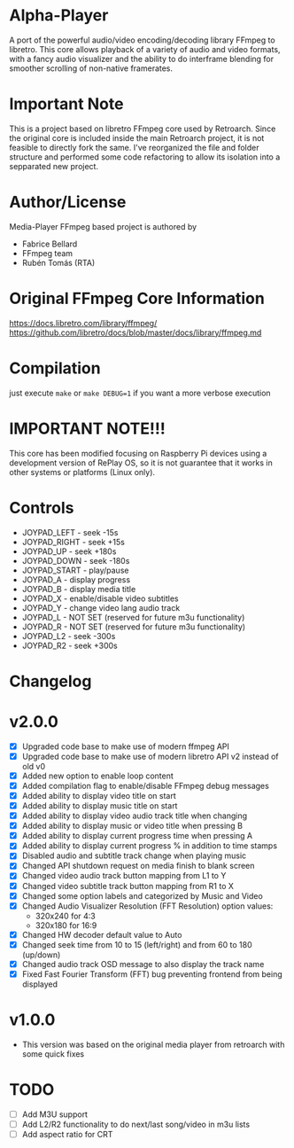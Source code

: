 # Alpha-Player

A port of the powerful audio/video encoding/decoding library FFmpeg to libretro. This core allows playback of a variety of audio and video formats, with a fancy audio visualizer and the ability to do interframe blending for smoother scrolling of non-native framerates.

# Important Note

This is a project based on libretro FFmpeg core used by Retroarch. Since the original core is included inside the main Retroarch project, it is not feasible to directly fork the same. I've reorganized the file and folder structure and performed some code refactoring to allow its isolation into a sepparated new project.

# Author/License

Media-Player FFmpeg based project is authored by

* Fabrice Bellard
* FFmpeg team
* Rubén Tomás (RTA)

# Original FFmpeg Core Information

https://docs.libretro.com/library/ffmpeg/
https://github.com/libretro/docs/blob/master/docs/library/ffmpeg.md

# Compilation
just execute `make` or `make DEBUG=1` if you want a more verbose execution

# IMPORTANT NOTE!!!
This core has been modified focusing on Raspberry Pi devices using a development version of RePlay OS, so it is not guarantee that it works in other systems or platforms (Linux only).

# Controls

* JOYPAD_LEFT - seek -15s
* JOYPAD_RIGHT - seek +15s
* JOYPAD_UP - seek +180s
* JOYPAD_DOWN - seek -180s
* JOYPAD_START - play/pause
* JOYPAD_A - display progress
* JOYPAD_B - display media title
* JOYPAD_X - enable/disable video subtitles
* JOYPAD_Y - change video lang audio track
* JOYPAD_L - NOT SET (reserved for future m3u functionality)
* JOYPAD_R - NOT SET (reserved for future m3u functionality)
* JOYPAD_L2 - seek -300s
* JOYPAD_R2 - seek +300s

# Changelog

# v2.0.0
- [X] Upgraded code base to make use of modern ffmpeg API
- [X] Upgraded code base to make use of modern libretro API v2 instead of old v0
- [X] Added new option to enable loop content
- [X] Added compilation flag to enable/disable FFmpeg debug messages
- [X] Added ability to display video title on start
- [X] Added ability to display music title on start
- [X] Added ability to display video audio track title when changing
- [X] Added ability to display music or video title when pressing B
- [X] Added ability to display current progress time when pressing A
- [X] Added ability to display current progress % in addition to time stamps
- [X] Disabled audio and subtitle track change when playing music
- [X] Changed API shutdown request on media finish to blank screen
- [X] Changed video audio track button mapping from L1 to Y
- [X] Changed video subtitle track button mapping from R1 to X
- [X] Changed some option labels and categorized by Music and Video
- [X] Changed Audio Visualizer Resolution (FFT Resolution) option values:
    * 320x240 for 4:3
    * 320x180 for 16:9
- [X] Changed HW decoder default value to Auto
- [X] Changed seek time from 10 to 15 (left/right) and from 60 to 180 (up/down)
- [X] Changed audio track OSD message to also display the track name
- [X] Fixed Fast Fourier Transform (FFT) bug preventing frontend from being displayed

# v1.0.0

- This version was based on the original media player from retroarch with some quick fixes

# TODO

- [ ] Add M3U support
- [ ] Add L2/R2 functionality to do next/last song/video in m3u lists
- [ ] Add aspect ratio for CRT

<!--
## TODO
- [ ] Fix issue in CRT when videos do not follow standards (e.g. 288@60Hz). This causes A/V desync due to timings generated with different refresh rates (e.g. 288@60Hz is transformed to 288@50Hz)
- [ ] Check HW h264 `decoders "ffmpeg -decoders | grep h264` -> h264_v4l2m2m
- [?] Fix bug
    [dca @ 0x558a792630] Not a valid DCA frame
    ERROR] [LRCORE] [FFMPEG] Can't decode audio packet: Invalid data found when processing input
-->